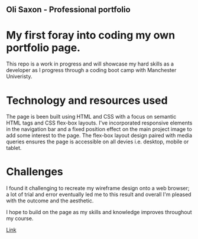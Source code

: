 ## Oli Saxon - Professional portfolio

# My first foray into coding my own portfolio page.

This repo is a work in progress and will showcase my hard skills as a developer as I progress through a coding boot camp with Manchester Univeristy.

# Technology and resources used

The page is been built using HTML and CSS with a focus on semantic HTML tags and CSS flex-box layouts. I've incorporated responsive elements in the navigation bar and a fixed position effect on the main project image to add some interest to the page. The flex-box layout design paired with media queries ensures the page is accessible on all devies i.e. desktop, mobile or tablet.

# Challenges

I found it challenging to recreate my wireframe design onto a web browser; a lot of trial and error eventually led me to this result and overall I'm pleased with the outcome and the aesthetic.

I hope to build on the page as my skills and knowledge improves throughout my course.

[Link](https://osaxon.github.io/osaxon/)
